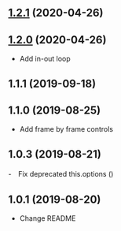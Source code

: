<a name="1.2.1"></a>
## [1.2.1](https://github.com/sweetberry/videojs-shuttle-controls/compare/v1.1.1...v1.2.1) (2020-04-26)

<a name="1.2.0"></a>
## [1.2.0](https://github.com/sweetberry/videojs-shuttle-controls/compare/v1.1.1...v1.2.0) (2020-04-26)
- Add in-out loop
<a name="1.1.1"></a>
## 1.1.1 (2019-09-18)

<a name="1.1.0"></a>
## 1.1.0 (2019-08-25)
- Add frame by frame controls
<a name="1.0.3"></a>
## 1.0.3 (2019-08-21)
-　Fix deprecated this.options ()
<a name="1.0.1"></a>
## 1.0.1 (2019-08-20)
- Change README

